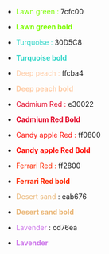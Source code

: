 - <font color=#7cfc00>Lawn green :</font> 7cfc00
- <font color=#7cfc00><strong>Lawn green bold</strong></font>	

- <font color=#30D5C8>Turquoise :</font> 30D5C8
- <font color=#30D5C8><strong>Turquoise bold</strong></font>

- <font color=#ffcba4>Deep peach :</font> ffcba4
- <font color=#ffcba4><strong>Deep peach bold</strong></font>

- <font color=#e30022>Cadmium Red :</font>  e30022
- <font color=#e30022><strong>Cadmium Red Bold</strong></font>

- <font color=#ff0800>Candy apple Red :</font>  ff0800
- <font color=#ff0800><strong>Candy apple Red Bold</strong></font> 

- <font color=#ff2800>Ferrari Red :</font>   ff2800
- <font color=#ff2800><strong>Ferrari Red bold</strong></font>

- <font color=#eab676>Desert sand</font> : eab676
- <font color=#eab676><strong>Desert sand bold</strong></font>

- <font color=#cd76ea>Lavender</font> : cd76ea
- <font color=#cd76ea><strong>Lavender</strong></font>
